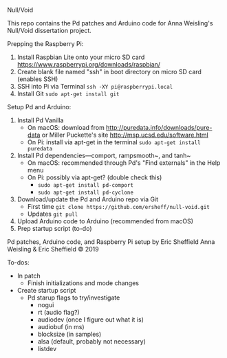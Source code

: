 Null/Void

This repo contains the Pd patches and Arduino code for Anna Weisling's <emph>Null/Void<emph> dissertation project.

Prepping the Raspberry Pi:
1. Install Raspbian Lite onto your micro SD card https://www.raspberrypi.org/downloads/raspbian/
2. Create blank file named "ssh" in boot directory on micro SD card (enables SSH)
3. SSH into Pi via Terminal `ssh -XY pi@raspberrypi.local`
4. Install Git `sudo apt-get install git`


Setup Pd and Arduino:
1. Install Pd Vanilla
    - On macOS: download from http://puredata.info/downloads/pure-data or Miller Puckette's site http://msp.ucsd.edu/software.html
    - On Pi: install via apt-get in the terminal `sudo apt-get install puredata`
2. Install Pd dependencies&mdash;comport, rampsmooth~, and tanh~
    - On macOS: recommended through Pd's "Find externals" in the Help menu
    - On Pi: possibly via apt-get? (double check this)
        - `sudo apt-get install pd-comport`
        - `sudo apt-get install pd-cyclone`
3. Download/update the Pd and Arduino repo via Git
     - First time `git clone https://github.com/ersheff/null-void.git`
     - Updates `git pull`
4. Upload Arduino code to Arduino (recommended from macOS)
5. Prep startup script (to-do)

Pd patches, Arduino code, and Raspberry Pi setup by Eric Sheffield
Anna Weisling & Eric Sheffield © 2019


To-dos:
- In patch
    - Finish initializations and mode changes
- Create startup script
    - Pd starup flags to try/investigate
        - nogui
        - rt (audio flag?)
        - audiodev (once I figure out what it is)
        - audiobuf (in ms)
        - blocksize (in samples)
        - alsa (default, probably not necessary)
        - listdev